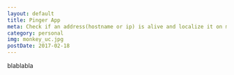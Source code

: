 ```yaml
---
layout: default
title: Pinger App
meta: Check if an address(hostname or ip) is alive and localize it on map.
category: personal
img: monkey_uc.jpg
postDate: 2017-02-18
---
```


blablabla
